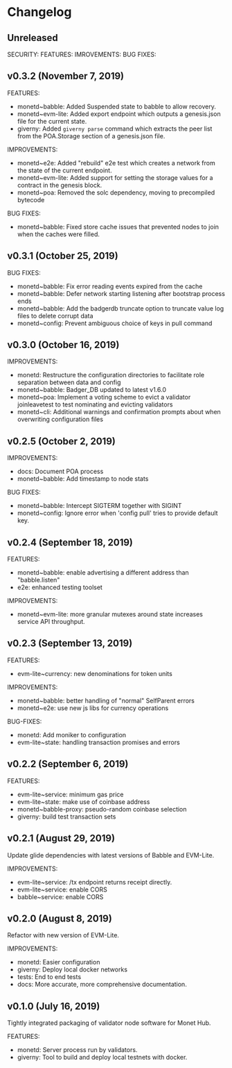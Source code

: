 
# Changelog

## Unreleased

SECURITY:
FEATURES:
IMROVEMENTS:
BUG FIXES:

## v0.3.2 (November 7, 2019)

FEATURES:

- monetd~babble:   Added Suspended state to babble to allow recovery.
- monetd~evm-lite: Added export endpoint which outputs a genesis.json file for
                   the current state.
- giverny:         Added `giverny parse` command which extracts the peer list
                   from the POA.Storage section of a genesis.json file. 

IMPROVEMENTS:

- monetd~e2e:      Added "rebuild" e2e test which creates a network from the 
                   state of the current endpoint.
- monetd~evm-lite: Added support for setting the storage values for a contract
                   in the genesis block.        
- monetd~poa:      Removed the solc dependency, moving to precompiled bytecode
                                               
BUG FIXES:

- monetd~babble:   Fixed store cache issues that prevented nodes to join when
                   the caches were filled.

## v0.3.1 (October 25, 2019)

BUG FIXES:

- monetd~babble: Fix error reading events expired from the cache
- monetd~babble: Defer network starting listening after bootstrap process ends
- monetd~babble: Add the badgerdb truncate option to truncate value log files to
                 delete corrupt data
- monetd~config: Prevent ambiguous choice of keys in pull command

## v0.3.0 (October 16, 2019)

IMPROVEMENTS:

- monetd:        Restructure the configuration directories to facilitate role
                 separation between data and config
- monetd~babble: Badger_DB updated to latest v1.6.0
- monetd~poa:    Implement a voting scheme to evict a validator
                 joinleavetest to test nominating and evicting validators
- monetd~cli:    Additional warnings and confirmation prompts about when
                 overwriting configuration files

## v0.2.5 (October 2, 2019)

IMPROVEMENTS:

- docs: Document POA process
- monetd~babble: Add timestamp to node stats

BUG FIXES:

- monetd~babble: Intercept SIGTERM together with SIGINT
- monetd~config: Ignore error when 'config pull' tries to provide default key.

## v0.2.4 (September 18, 2019)

FEATURES:

- monetd~babble: enable advertising a different address than "babble.listen"
- e2e: enhanced testing toolset

IMPROVEMENTS:

- monetd~evm-lite: more granular mutexes around state increases service API
                   throughput.

## v0.2.3 (September 13, 2019)

FEATURES:

- evm-lite~currency: new denominations for token units

IMPROVEMENTS:

- monetd~babble: better handling of "normal" SelfParent errors
- monetd~e2e: use new js libs for currency operations

BUG-FIXES: 

- monetd: Add moniker to configuration
- evm-lite~state: handling transaction promises and errors

## v0.2.2 (September 6, 2019)

FEATURES:

- evm-lite~service: minimum gas price
- evm-lite~state: make use of coinbase address
- monetd~babble-proxy: pseudo-random coinbase selection
- giverny: build test transaction sets

## v0.2.1 (August 29, 2019)

Update glide dependencies with latest versions of Babble and EVM-Lite.

IMPROVEMENTS:

* evm-lite~service: /tx endpoint returns receipt directly.
* evm-lite~service: enable CORS
* babble~service: enable CORS

## v0.2.0 (August 8, 2019)

Refactor with new version of EVM-Lite.

IMPROVEMENTS:

* monetd: Easier configuration
* giverny: Deploy local docker networks
* tests: End to end tests
* docs: More accurate, more comprehensive documentation. 

## v0.1.0 (July 16, 2019)

Tightly integrated packaging of validator node software for Monet Hub.

FEATURES:

- monetd: Server process run by validators.
- giverny: Tool to build and deploy local testnets with docker.
